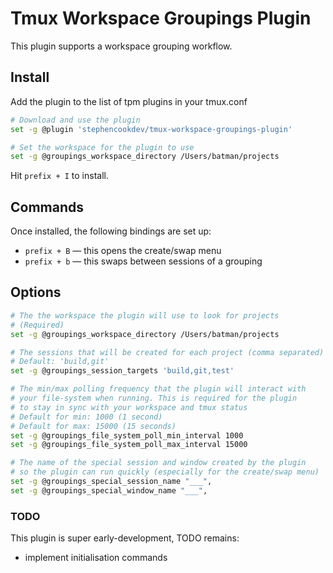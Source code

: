 # Tmux Workspace Groupings Plugin

This plugin supports a workspace grouping workflow.

## Install

Add the plugin to the list of tpm plugins in your tmux.conf

```bash
# Download and use the plugin
set -g @plugin 'stephencookdev/tmux-workspace-groupings-plugin'

# Set the workspace for the plugin to use
set -g @groupings_workspace_directory /Users/batman/projects
```

Hit `prefix + I` to install.

## Commands

Once installed, the following bindings are set up:

- `prefix + B` — this opens the create/swap menu
- `prefix + b` — this swaps between sessions of a grouping

## Options

```bash
# The the workspace the plugin will use to look for projects
# (Required)
set -g @groupings_workspace_directory /Users/batman/projects

# The sessions that will be created for each project (comma separated)
# Default: 'build,git'
set -g @groupings_session_targets 'build,git,test'

# The min/max polling frequency that the plugin will interact with
# your file-system when running. This is required for the plugin
# to stay in sync with your workspace and tmux status
# Default for min: 1000 (1 second)
# Default for max: 15000 (15 seconds)
set -g @groupings_file_system_poll_min_interval 1000
set -g @groupings_file_system_poll_max_interval 15000

# The name of the special session and window created by the plugin
# so the plugin can run quickly (especially for the create/swap menu)
set -g @groupings_special_session_name "___",
set -g @groupings_special_window_name "___",
```

### TODO

This plugin is super early-development, TODO remains:

- implement initialisation commands
